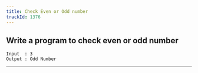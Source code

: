 ```yaml
---
title: Check Even or Odd number
trackId: 1376
---
```


## Write a program to check even or odd number

```
Input  : 3
Output : Odd Number
```

---

